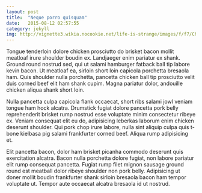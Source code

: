 ```yaml
---
layout: post
title:  "Neque porro quisquam"
date:   2015-08-12 02:57:55
category: jekyll
img: http://vignette3.wikia.nocookie.net/life-is-strange/images/f/f7/Chloe_Photo2.jpg/revision/latest?cb=20151122002752
---
```


Tongue tenderloin dolore chicken prosciutto do brisket bacon mollit meatloaf irure shoulder boudin ex. Landjaeger enim pariatur ex shank. Ground round nostrud sed, qui ut salami hamburger fatback ball tip labore kevin bacon. Ut meatloaf ea, sirloin short loin capicola porchetta bresaola ham. Quis shoulder nulla porchetta, pancetta chicken ball tip prosciutto velit duis corned beef elit ham shank cupim. Magna pariatur dolor, andouille chicken aliqua shank short loin.

Nulla pancetta culpa capicola flank occaecat, short ribs salami jowl veniam tongue ham hock alcatra. Drumstick fugiat dolore pancetta pork belly reprehenderit brisket rump nostrud esse voluptate minim consectetur ribeye ex. Veniam consequat elit eu do, adipisicing leberkas laborum enim chicken deserunt shoulder. Qui pork chop irure labore, nulla sint aliquip culpa quis t-bone kielbasa pig salami frankfurter corned beef. Aliqua rump adipisicing et.

Elit pancetta bacon, dolor ham brisket picanha commodo deserunt quis exercitation alcatra. Bacon nulla porchetta dolore fugiat, non labore pariatur elit rump consequat pancetta. Fugiat rump filet mignon sausage ground round est meatball dolor ribeye shoulder non pork belly. Adipisicing ut doner mollit boudin frankfurter shank sirloin bresaola bacon ham tempor voluptate ut. Tempor aute occaecat alcatra bresaola id ut nostrud.